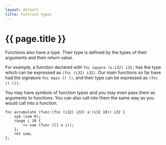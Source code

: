 ```yaml
---
layout: default
title: Function types
---
```

# {{ page.title }}

Functions also have a type. Their type is defined by the types of their arguments and their return value.

For example, a function declared with `fnc square (x:i32) i32;` has the type which can be expressed as `(fnc (i32) i32)`. Our main functions so far have had the signature `fnc main () ()`, and their type can be expressed as `(fnc () ())`.

You may have symbols of function types and you may even pass them as arguments to functions. You can also call into them the same way as you would call into a function.

```
fnc accumulate (func:(fnc (i32) i32) a:(i32 10)) i32 {
    sym (sum 0);
    range i 10 {
        += sum (func ([] a i));
    };
    ret sum;
};
```